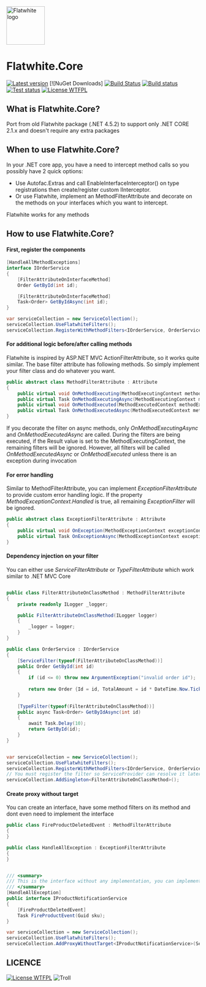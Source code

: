 <img alt="Flatwhite logo" src="http://oi64.tinypic.com/15hkikp.jpg" title="Flatwhite" width="100px" height="100px"/>

# Flatwhite.Core

[![Latest version](https://img.shields.io/nuget/v/Flatwhite.Core.svg)](https://www.nuget.org/packages/Flatwhite.Core/) [![NuGet Downloads] [![Build Status](https://api.travis-ci.org/vanthoainguyen/Flatwhite.Core.svg)](https://travis-ci.org/vanthoainguyen/Flatwhite.Core) [![Build status](https://ci.appveyor.com/api/projects/status/yw4jbtxymftja5dx?svg=true)](https://ci.appveyor.com/project/vanthoainguyen/flatwhite-core) [![Test status](https://img.shields.io/appveyor/tests/vanthoainguyen/flatwhite-core.svg)](https://ci.appveyor.com/project/vanthoainguyen/flatwhite-core/branch/master) [![License WTFPL](https://img.shields.io/badge/licence-WTFPL-green.svg)](http://sam.zoy.org/wtfpl/COPYING)


## What is Flatwhite.Core?

Port from old Flatwhite package (.NET 4.5.2) to support only .NET CORE 2.1.x and doesn't require any extra packages

## When to use Flatwhite.Core?

In your .NET core app, you have a need to intercept method calls so you possibly have 2 quick options:
- Use Autofac.Extras and call EnableInterfaceInterceptor() on type registrations then create/register custom IInterceptor.
- Or use Flatwhite, implement an MethodFilterAttribute and decorate on the methods on your interfaces which you want to intercept.

Flatwhite works for any methods

## How to use Flatwhite.Core?

#### First, register the components
```C#
[HandleAllMethodExceptions]
interface IOrderService
{
	[FilterAttributeOnInterfaceMethod]
	Order GetById(int id);	

	[FilterAttributeOnInterfaceMethod]
	Task<Order> GetByIdAsync(int id);	
}

var serviceCollection = new ServiceCollection();
serviceCollection.UseFlatwhiteFilters();
serviceCollection.RegisterWithMethodFilters<IOrderService, OrderService>(ServiceLifetime.Singleton);
```

#### For additional logic before/after calling methods
Flatwhite is inspired by ASP.NET MVC ActionFilterAttribute, so it works quite similar. The base filter attribute has following methods. So simply implement your filter class and do whatever you want.

```C#
public abstract class MethodFilterAttribute : Attribute
{
    public virtual void OnMethodExecuting(MethodExecutingContext methodExecutingContext);    
    public virtual Task OnMethodExecutingAsync(MethodExecutingContext methodExecutingContext);   
    public virtual void OnMethodExecuted(MethodExecutedContext methodExecutedContext);    
    public virtual Task OnMethodExecutedAsync(MethodExecutedContext methodExecutedContext);    
}
```

If you decorate the filter on async methods, only _OnMethodExecutingAsync_ and _OnMethodExecutedAsync_ are called. During the filters are being executed, if the Result value is set to the MethodExecutingContext, the remaining filters will be ignored. However, all filters will be called _OnMethodExecutedAsync_ or _OnMethodExecuted_ unless there is an exception during invocation


#### For error handling
Similar to MethodFilterAttribute, you can implement *ExceptionFilterAttribute* to provide custom error handling logic. If the property _MethodExceptionContext.Handled_ is true, all remaining *ExceptionFilter* will be ignored.

```C#
public abstract class ExceptionFilterAttribute : Attribute
{    
    public virtual void OnException(MethodExceptionContext exceptionContext);    
    public virtual Task OnExceptionAsync(MethodExceptionContext exceptionContext);       
}
```

#### Dependency injection on your filter
You can either use *ServiceFilterAttribute* or *TypeFilterAttribute* which work similar to .NET MVC Core

```C#

public class FilterAttributeOnClassMethod : MethodFilterAttribute
{
	private readonly ILogger _logger;

	public FilterAttributeOnClassMethod(ILogger logger)
	{
		_logger = logger;
	}
}

public class OrderService : IOrderService
{
	[ServiceFilter(typeof(FilterAttributeOnClassMethod))]
	public Order GetById(int id)
	{
		if (id <= 0) throw new ArgumentException("invalid order id");
		
		return new Order {Id = id, TotalAmount = id * DateTime.Now.Ticks};
	}
	
	[TypeFilter(typeof(FilterAttributeOnClassMethod))]
	public async Task<Order> GetByIdAsync(int id)
	{
		await Task.Delay(10);
		return GetById(id);
	}
}


var serviceCollection = new ServiceCollection();
serviceCollection.UseFlatwhiteFilters();
serviceCollection.RegisterWithMethodFilters<IOrderService, OrderService>(ServiceLifetime.Singleton);
// You must register the filter so ServiceProvider can resolve it later
serviceCollection.AddSingleton<FilterAttributeOnClassMethod>();
```


#### Create proxy without target

You can create an interface, have some method filters on its method and dont even need to implement the interface

```C#
public class FireProductDeletedEvent : MethodFilterAttribute
{	
}

public class HandleAllException : ExceptionFilterAttribute
{	
}


/// <summary>
/// This is the interface without any implementation, you can implement the main code in FireProductDeletedEvent and exception handling in HandleAllException
/// </summary>
[HandleAllException]
public interface IProductNotificationService
{	
	[FireProductDeletedEvent]
	Task FireProductEvent(Guid sku);
}

var serviceCollection = new ServiceCollection();
serviceCollection.UseFlatwhiteFilters();
serviceCollection.AddProxyWithoutTarget<IProductNotificationService>(ServiceLifetime.Singleton);
```

## LICENCE
[![License WTFPL](https://img.shields.io/badge/licence-WTFPL-green.svg)](http://sam.zoy.org/wtfpl/COPYING) ![Troll](http://i40.tinypic.com/2m4vl2x.jpg) 

